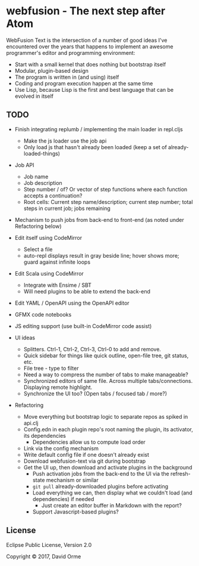 # webfusion - The next step after Atom

WebFusion Text is the intersection of a number of good ideas I've encountered over the years
that happens to implement an awesome programmer's editor and programming environment:

* Start with a small kernel that does nothing but bootstrap itself
* Modular, plugin-based design
* The program is written in (and using) itself
* Coding and program execution happen at the same time
* Use Lisp, because Lisp is the first and best language that can be evolved in itself

## TODO

* Finish integrating replumb / implementing the main loader in repl.cljs
  * Make the js loader use the job api
  * Only load js that hasn't already been loaded (keep a set of already-loaded-things)

* Job API
  * Job name
  * Job description
  * Step number / of? Or vector of step functions where each function accepts a continuation?
  * Root cells: Current step name/description; current step number; total steps in current job; jobs remaining

* Mechanism to push jobs from back-end to front-end (as noted under Refactoring below)

* Edit itself using CodeMirror
  * Select a file
  * auto-repl displays result in gray beside line; hover shows more; guard against infinite loops

* Edit Scala using CodeMirror
  * Integrate with Ensime / SBT
  * Will need plugins to be able to extend the back-end

* Edit YAML / OpenAPI using the OpenAPI editor

* GFMX code notebooks

* JS editing support (use built-in CodeMirror code assist)

* UI ideas
  * Splitters.  Ctrl-1, Ctrl-2, Ctrl-3, Ctrl-0 to add and remove.
  * Quick sidebar for things like quick outline, open-file tree, git status, etc.
  * File tree - type to filter
  * Need a way to compress the number of tabs to make manageable?
  * Synchronized editors of same file.  Across multiple tabs/connections.  Displaying remote highlight.
  * Synchronize the UI too?  (Open tabs / focused tab / more?)

* Refactoring
  * Move everything but bootstrap logic to separate repos as spiked in api.clj
  * Config.edn in each plugin repo's root naming the plugin, its activator, its dependencies
    * Dependencies allow us to compute load order
  * Link via the config mechanism
  * Write default config file if one doesn't already exist
  * Download webfusion-text via git during bootstrap
  * Get the UI up, then download and activate plugins in the background
    * Push activation jobs from the back-end to the UI via the refresh-state mechanism or similar
    * `git pull` already-downloaded plugins before activating
    * Load everything we can, then display what we couldn't load (and dependencies) if needed
      * Just create an editor buffer in Markdown with the report?
    * Support Javascript-based plugins?


## License

Eclipse Public License, Version 2.0

Copyright © 2017, David Orme
